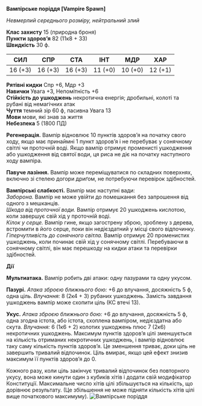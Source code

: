 **Вампірське поріддя [Vampire Spawn]**

_Невмерлий середнього розміру, нейтральний злий_

**Клас захисту** 15 (природна броня)  
**Пункти здоров’я** 82 (11к8 + 33)  
**Швидкість** 30 ф.

| СИЛ     | СПР     | СТА     | ІНТ     | МДР     | ХАР     |
| ------- | ------- | ------- | ------- | ------- | ------- |
| 16 (+3) | 16 (+3) | 16 (+3) | 11 (+0) | 10 (+0) | 12 (+1) |

**Рятівні кидки** Спр +6, Мдр +3  
**Навички** Увага +3, Непомітність +6  
**Стійкість до ушкоджень** некротична енергія; дробильні, колоті та рубані від немагічних атак  
**Чуття** темний зір 60 ф, пасивна Увага 13  
**Мови** мови, які знав за життя  
**Небезпека** 5 (1800 ПД)

**Регенерація.** Вампір відновлює 10 пунктів здоров’я на початку свого ходу, якщо має принаймні 1 пункт здоров’я і не перебуває у сонячному світлі чи проточній воді. Якщо вампір отримує променисті ушкодження або ушкодження від святої води, ця риса не діє на початку наступного ходу вампіра.

**Павуче лазіння.** Вампір може переміщуватися по складних поверхнях, включно зі стелею догори дриґом, не потребуючи перевірок здібностей.

**Вампірські слабкості.** Вампір має наступні вади:  
_Заборона._ Вампір не може увійти до помешкання без запрошення від одного з мешканців.  
_Шкода від проточної води._ Вампір отримує 20 ушкоджень кислотою, коли завершує свій хід у проточній воді.  
_Кілок у серце._ Вампір гине, якщо загострену зброю, зроблену з дерева, встромити в його серце, поки він недієздатний у місці свого відпочинку.  
_Гіперчутливість до сонячного світла._ Вампір отримує 20 променистих ушкоджень, коли починає свій хід у сонячному світлі. Перебуваючи в сонячному світлі, він має перешкоду на кидки атаки та перевірки здібностей.

**Дії**

**Мультиатака.** Вампір робить дві атаки: одну пазурами та одну укусом.

**Пазурі.** _Атака зброєю ближнього бою:_ +6 до влучання, досяжність 5 ф, одна ціль. _Влучання:_ 8 (2к4 + 3) рубаних ушкоджень. Замість завдання ушкоджень вампір може схопити ціль (КС втечі 13).

**Укус.** _Атака зброєю ближнього бою:_ +6 до влучання, досяжність 5 ф, одна згодна істота, або істота, схоплена вампіром, недієздатна або скута. _Влучання:_ 6 (1к6 + 2) колотих ушкоджень плюс 7 (2к6) некротичних ушкоджень. 
Максимум пунктів здоров’я цілі зменшується на кількість отриманих некротичних ушкоджень, і вампір відновлює таку саму кількість пунктів здоров’я. Це зменшення триває, доки ціль не завершить тривалий відпочинок. Ціль вмирає, якщо цей ефект знизив максимум її пунктів здоров’я до 0.

Кожного разу, коли ціль закінчує тривалий відпочинок без повторного укусу, вона може кинути один з кубиків хітів і додати свій модифікатор Конституції. Максимальне число хітів цілі збільшується на кількість, що дорівнює результату. (Це збільшення не може підняти кількість хітів цілі вище початкового максимуму).
![Вампірське поріддя](https://www.dndbeyond.com/avatars/thumbnails/30836/356/1000/1000/638063935154177308.png)